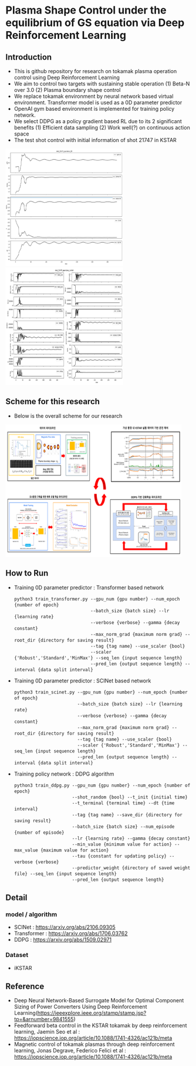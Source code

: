 # Plasma Shape Control under the equilibrium of GS equation via Deep Reinforcement Learning
## Introduction
- This is github repository for research on tokamak plasma operation control using Deep Reinforcement Learning
- We aim to control two targets with sustaining stable operation
(1) Beta-N over 3.0
(2) Plasma boundary shape control
- We replace tokamak environment by neural network based virtual environment. Transformer model is used as a 0D parameter predictor
- OpenAI gym based environment is implemented for training policy network. 
- We select DDPG as a policy gradient based RL due to its 2 significant benefits
(1) Efficient data sampling 
(2) Work well(?) on continuous action space
- The test shot control with initial information of shot 21747 in KSTAR

<div>
    <p float = 'left'>
        <img src="/image/shot_21474_operation_0D.png"  width="320" height="320">
        <img src="/image/shot_21474_operation_control.png"  width="320" height="320">
    </p>
</div>

## Scheme for this research
- Below is the overall scheme for our research
<div>
    <p float = 'left'>
        <img src="/image/scheme.png"  width="480" height="360">
    </p>
</div>

## How to Run
- Training 0D parameter predictor : Transformer based network
    ```
    python3 train_transformer.py --gpu_num {gpu number} --num_epoch {number of epoch}
                                 --batch_size {batch size} --lr {learning rate}
                                 --verbose {verbose} --gamma {decay constant}
                                 --max_norm_grad {maximum norm grad} --root_dir {directory for saving result}
                                 --tag {tag name} --use_scaler {bool}
                                 --scaler {'Robust','Standard','MinMax'} --seq_len {input sequence length}
                                 --pred_len {output sequence length} --interval {data split interval}
    ```
- Training 0D parameter predictor : SCINet based network
    ```
    python3 train_scinet.py --gpu_num {gpu number} --num_epoch {number of epoch}
                            --batch_size {batch size} --lr {learning rate}
                            --verbose {verbose} --gamma {decay constant}
                            --max_norm_grad {maximum norm grad} --root_dir {directory for saving result}
                            --tag {tag name} --use_scaler {bool}
                            --scaler {'Robust','Standard','MinMax'} --seq_len {input sequence length}
                            --pred_len {output sequence length} --interval {data split interval}
    ```
- Training policy network : DDPG algorithm
    ```
    python3 train_ddpg.py --gpu_num {gpu number} --num_epoch {number of epoch}
                          --shot_random {bool} --t_init {initial time}
                          --t_terminal {terminal time} --dt {time interval}
                          --tag {tag name} --save_dir {directory for saving result}
                          --batch_size {batch size} --num_episode {number of episode}
                          --lr {learning rate} --gamma {decay constant}
                          --min_value {minimum value for action} --max_value {maximum value for action}
                          --tau {constant for updating policy} --verbose {verbose}
                          --predictor_weight {directory of saved weight file} --seq_len {input sequence length}
                          --pred_len {output sequence length}
    ```

## Detail
### model / algorithm
- SCINet : https://arxiv.org/abs/2106.09305
- Transformer : https://arxiv.org/abs/1706.03762
- DDPG : https://arxiv.org/abs/1509.02971

### Dataset
- iKSTAR 

## Reference
- Deep Neural Network-Based Surrogate Model for Optimal Component Sizing of Power Converters Using Deep Reinforcement Learning(https://ieeexplore.ieee.org/stamp/stamp.jsp?tp=&arnumber=9841555)
- Feedforward beta control in the KSTAR tokamak by deep reinforcement learning, Jaemin Seo et al : https://iopscience.iop.org/article/10.1088/1741-4326/ac121b/meta
- Magnetic control of tokamak plasmas through deep reinforcement learning, Jonas Degrave, Federico Felici et al : https://iopscience.iop.org/article/10.1088/1741-4326/ac121b/meta
